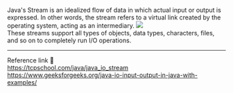 Java's Stream is an idealized flow of data in which actual input or output is expressed. In other words, the stream refers to a virtual link created by the operating system, acting as an intermediary.
![](https://media.geeksforgeeks.org/wp-content/uploads/20191126125125/Java-Input-Output-Stream.jpg)     
These streams support all types of objects, data types, characters, files, and so on to completely run I/O operations.

---
Reference link 🙂   
https://tcpschool.com/java/java_io_stream          
https://www.geeksforgeeks.org/java-io-input-output-in-java-with-examples/